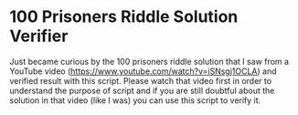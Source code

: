 # 100 Prisoners Riddle Solution Verifier
Just became curious by the 100 prisoners riddle solution that I saw from a YouTube video (https://www.youtube.com/watch?v=iSNsgj1OCLA) and verified result with this script.
Please watch that video first in order to understand the purpose of script and if you are still doubtful about the solution in that video (like I was) you can use this script to verify it.
